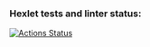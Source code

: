 ### Hexlet tests and linter status:
[![Actions Status](https://github.com/AlexArtsy/frontend-project-11/workflows/hexlet-check/badge.svg)](https://github.com/AlexArtsy/frontend-project-11/actions)